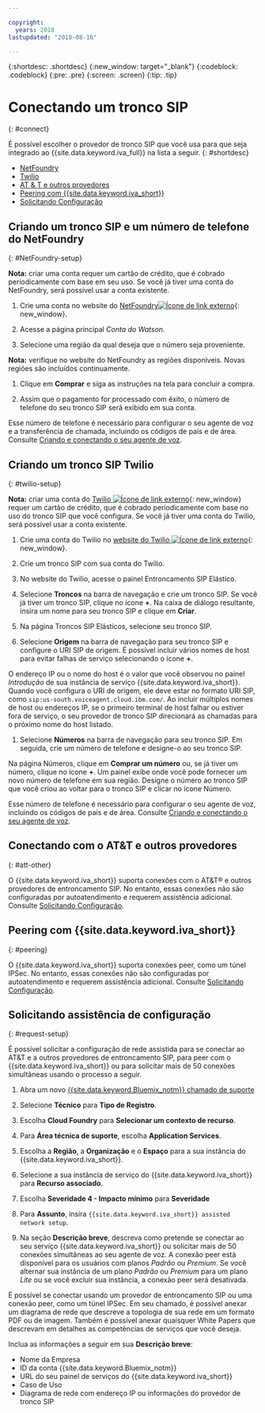 ```yaml
---

copyright:
  years: 2018
lastupdated: "2018-08-16"

---
```


{:shortdesc: .shortdesc}
{:new_window: target="_blank"}
{:codeblock: .codeblock}
{:pre: .pre}
{:screen: .screen}
{:tip: .tip}


# Conectando um tronco SIP
{: #connect}

É possível escolher o provedor de tronco SIP que você usa para que seja integrado ao {{site.data.keyword.iva_full}} na lista a seguir.
{: #shortdesc}

* [NetFoundry](#NetFoundry-setup)
* [Twilio](#twilio-setup)
* [AT & T e outros provedores](#att-other)
* [Peering com {{site.data.keyword.iva_short}}](#peering)
* [Solicitando Configuração](#request-setup)

## Criando um tronco SIP e um número de telefone do NetFoundry
{: #NetFoundry-setup}

**Nota:** criar uma conta requer um cartão de crédito, que é cobrado periodicamente com base em seu uso. Se você já tiver uma conta do NetFoundry, será possível usar a conta existente.

1. Crie uma conta no website do [NetFoundry![Ícone de link externo](../../icons/launch-glyph.svg "Ícone de link externo")](https://watson.netfoundry.io/watson-login){: new_window}.

1. Acesse a página principal _Conta do Watson_.

1. Selecione uma região da qual deseja que o número seja proveniente.

  **Nota:** verifique no website do NetFoundry as regiões disponíveis. Novas regiões são incluídos continuamente.

1. Clique em **Comprar** e siga as instruções na tela para concluir a compra.

1. Assim que o pagamento for processado com êxito, o número de telefone do seu tronco SIP será exibido em sua conta.

Esse número de telefone é necessário para configurar o seu agente de voz e a transferência de chamada, incluindo os códigos de país e de área. Consulte [Criando e conectando o seu agente de voz](getting-started.html#step3).


## Criando um tronco SIP Twilio
{: #twilio-setup}

**Nota:** criar uma conta do [Twilio ![Ícone de link externo](../../icons/launch-glyph.svg "Ícone de link externo")](https://www.twilio.com/try-twilio){: new_window} requer um cartão de crédito, que é cobrado periodicamente com base no uso do tronco SIP que você configura. Se você já tiver uma conta do Twilio, será possível usar a conta existente.

  1. Crie uma conta do Twilio no [website do Twilio ![Ícone de link externo](../../icons/launch-glyph.svg "Ícone de link externo")](https://www.twilio.com/try-twilio){: new_window}.

  1. Crie um tronco SIP com sua conta do Twilio.

  1. No website do Twilio, acesse o painel Entroncamento SIP Elástico.

  1. Selecione **Troncos** na barra de navegação e crie um tronco SIP. Se você já tiver um tronco SIP, clique no ícone **+**. Na caixa de diálogo resultante, insira um nome para seu tronco SIP e clique em **Criar**.

  1. Na página Troncos SIP Elásticos, selecione seu tronco SIP.

  1. Selecione **Origem** na barra de navegação para seu tronco SIP e configure o URI SIP de origem. É possível incluir vários nomes de host para evitar falhas de serviço selecionando o ícone **+**.

  O endereço IP ou o nome do host é o valor que você observou no painel _Introdução_ de sua instância de serviço {{site.data.keyword.iva_short}}. Quando você configura o URI de origem, ele deve estar no formato URI SIP, como `sip:us-south.voiceagent.cloud.ibm.com/`. Ao incluir múltiplos nomes de host ou endereços IP, se o primeiro terminal de host falhar ou estiver fora de serviço, o seu provedor de tronco SIP direcionará as chamadas para o próximo nome do host listado.

  1. Selecione **Números** na barra de navegação para seu tronco SIP. Em seguida, crie um número de telefone e designe-o ao seu tronco SIP.

  Na página Números, clique em **Comprar um número** ou, se já tiver um número, clique no ícone **+**. Um painel exibe onde você pode fornecer um novo número de telefone em sua região. Designe o número ao tronco SIP que você criou ao voltar para o tronco SIP e clicar no ícone Número.

  Esse número de telefone é necessário para configurar o seu agente de voz, incluindo os códigos de país e de área. Consulte [Criando e conectando o seu agente de voz](getting-started.html#step3).


## Conectando com o AT&T e outros provedores
{: #att-other}

O {{site.data.keyword.iva_short}} suporta conexões com o AT&T&reg; e outros provedores de entroncamento SIP. No entanto, essas conexões não são configuradas por autoatendimento e requerem assistência adicional. Consulte [Solicitando Configuração](#request-setup).

## Peering com {{site.data.keyword.iva_short}}
{: #peering}

O {{site.data.keyword.iva_short}} suporta conexões peer, como um túnel IPSec. No entanto, essas conexões não são configuradas por autoatendimento e requerem assistência adicional. Consulte [Solicitando Configuração](#request-setup).

## Solicitando assistência de configuração
{: #request-setup}

É possível solicitar a configuração de rede assistida para se conectar ao AT&T e a outros provedores de entroncamento SIP, para peer com o {{site.data.keyword.iva_short}} ou para solicitar mais de 50 conexões simultâneas usando o processo a seguir.

1. Abra um novo [{{site.data.keyword.Bluemix_notm}} chamado de suporte](https://console.bluemix.net/unifiedsupport/tickets/add)

1. Selecione **Técnico** para **Tipo de Registro**.

1. Escolha **Cloud Foundry** para **Selecionar um contexto de recurso**.

1. Para **Área técnica de suporte**, escolha **Application Services**.

1. Escolha a **Região**, a **Organização** e o **Espaço** para a sua instância do {{site.data.keyword.iva_short}}.

1. Selecione a sua instância de serviço do {{site.data.keyword.iva_short}} para **Recurso associado**.

1. Escolha **Severidade 4 - Impacto mínimo** para **Severidade**

1. Para **Assunto**, insira `{{site.data.keyword.iva_short}} assisted network setup`.

1. Na seção **Descrição breve**, descreva como pretende se conectar ao seu serviço {{site.data.keyword.iva_short}} ou solicitar mais de 50 conexões simultâneas ao seu agente de voz. A conexão peer está disponível para os usuários com planos _Padrão_ ou _Premium_. Se você alternar sua instância de um plano _Padrão_ ou _Premium_ para um plano _Lite_ ou se você excluir sua instância, a conexão peer será desativada.

  É possível se conectar usando um provedor de entroncamento SIP ou uma conexão peer, como um túnel IPSec. Em seu chamado, é possível anexar um diagrama de rede que descreve a topologia de sua rede em um formato PDF ou de imagem. Também é possível anexar quaisquer White Papers que descrevam em detalhes as competências de serviços que você deseja.

  Inclua as informações a seguir em sua **Descrição breve**:
  * Nome da Empresa
  * ID da conta {{site.data.keyword.Bluemix_notm}}
  * URL do seu painel de serviços do {{site.data.keyword.iva_short}}
  * Caso de Uso
  * Diagrama de rede com endereço IP ou informações do provedor de tronco SIP
